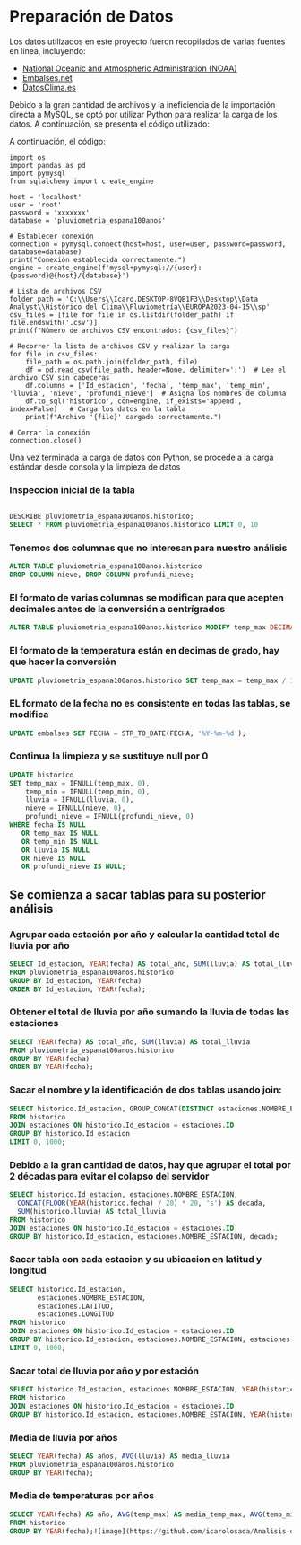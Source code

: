# Preparación de Datos

Los datos utilizados en este proyecto fueron recopilados de varias fuentes en línea, incluyendo:

- [National Oceanic and Atmospheric Administration (NOAA)](https://www.noaa.gov/)
- [Embalses.net](https://www.embalses.net/)
- [DatosClima.es](https://datosclima.es/index.htm)

Debido a la gran cantidad de archivos y la ineficiencia de la importación directa a MySQL, se optó por utilizar Python para realizar la carga de los datos. A continuación, se presenta el código utilizado:

A continuación, el código:
```
import os
import pandas as pd
import pymysql
from sqlalchemy import create_engine

host = 'localhost'
user = 'root'
password = 'xxxxxxx'
database = 'pluviometria_espana100anos'

# Establecer conexión
connection = pymysql.connect(host=host, user=user, password=password, database=database)
print("Conexión establecida correctamente.")
engine = create_engine(f'mysql+pymysql://{user}:{password}@{host}/{database}')

# Lista de archivos CSV
folder_path = 'C:\\Users\\Icaro.DESKTOP-8VQB1F3\\Desktop\\Data Analyst\\Histórico del Clima\\Pluviometría\\EUROPA2023-04-15\\sp'
csv_files = [file for file in os.listdir(folder_path) if file.endswith('.csv')]
print(f"Número de archivos CSV encontrados: {csv_files}")

# Recorrer la lista de archivos CSV y realizar la carga
for file in csv_files:
    file_path = os.path.join(folder_path, file)
    df = pd.read_csv(file_path, header=None, delimiter=';')  # Lee el archivo CSV sin cabeceras
    df.columns = ['Id_estacion', 'fecha', 'temp_max', 'temp_min', 'lluvia', 'nieve', 'profundi_nieve']  # Asigna los nombres de columna
    df.to_sql('historico', con=engine, if_exists='append', index=False)   # Carga los datos en la tabla
    print(f"Archivo '{file}' cargado correctamente.")

# Cerrar la conexión
connection.close()
```

Una vez terminada la carga de datos con Python, se procede a la carga estándar desde consola y la limpieza de datos


### Inspeccion inicial de la tabla

```sql

DESCRIBE pluviometria_espana100anos.historico;
SELECT * FROM pluviometria_espana100anos.historico LIMIT 0, 10

```

### Tenemos dos columnas que no interesan para nuestro análisis

```sql
ALTER TABLE pluviometria_espana100anos.historico
DROP COLUMN nieve, DROP COLUMN profundi_nieve;
```

### El formato de varias columnas se modifican para que acepten decimales antes de la conversión a centrígrados

```sql
ALTER TABLE pluviometria_espana100anos.historico MODIFY temp_max DECIMAL(10, 1), MODIFY temp_min DECIMAL(10, 1);
```
### El formato de la temperatura están en decimas de grado, hay que hacer la conversión
```sql
UPDATE pluviometria_espana100anos.historico SET temp_max = temp_max / 10, temp_min = temp_min / 10;
```
### EL formato de la fecha no es consistente en todas las tablas, se modifica
```sql
UPDATE embalses SET FECHA = STR_TO_DATE(FECHA, '%Y-%m-%d');
```
### Continua la limpieza y se sustituye null por 0
```sql
UPDATE historico
SET temp_max = IFNULL(temp_max, 0),
    temp_min = IFNULL(temp_min, 0),
    lluvia = IFNULL(lluvia, 0),
    nieve = IFNULL(nieve, 0),
    profundi_nieve = IFNULL(profundi_nieve, 0)
WHERE fecha IS NULL
   OR temp_max IS NULL
   OR temp_min IS NULL
   OR lluvia IS NULL
   OR nieve IS NULL
   OR profundi_nieve IS NULL;
```
## Se comienza a sacar tablas para su posterior análisis 

### Agrupar cada estación por año y calcular la cantidad total de lluvia por año
```sql
SELECT Id_estacion, YEAR(fecha) AS total_año, SUM(lluvia) AS total_lluvia
FROM pluviometria_espana100anos.historico
GROUP BY Id_estacion, YEAR(fecha)
ORDER BY Id_estacion, YEAR(fecha);
```

### Obtener el total de lluvia por año sumando la lluvia de todas las estaciones
```sql
SELECT YEAR(fecha) AS total_año, SUM(lluvia) AS total_lluvia
FROM pluviometria_espana100anos.historico
GROUP BY YEAR(fecha)
ORDER BY YEAR(fecha);
```
### Sacar el nombre y la identificación de dos tablas usando join:
```sql
SELECT historico.Id_estacion, GROUP_CONCAT(DISTINCT estaciones.NOMBRE_ESTACION) AS nombres_estaciones
FROM historico
JOIN estaciones ON historico.Id_estacion = estaciones.ID
GROUP BY historico.Id_estacion
LIMIT 0, 1000;
```
### Debido a la gran cantidad de datos, hay que agrupar el total por 2 décadas para evitar el colapso del servidor
```sql
SELECT historico.Id_estacion, estaciones.NOMBRE_ESTACION, 
  CONCAT(FLOOR(YEAR(historico.fecha) / 20) * 20, 's') AS decada,
  SUM(historico.lluvia) AS total_lluvia
FROM historico
JOIN estaciones ON historico.Id_estacion = estaciones.ID
GROUP BY historico.Id_estacion, estaciones.NOMBRE_ESTACION, decada;
```
### Sacar tabla con cada estacion y su ubicacion en latitud y longitud
```sql
SELECT historico.Id_estacion, 
       estaciones.NOMBRE_ESTACION, 
       estaciones.LATITUD,
       estaciones.LONGITUD
FROM historico
JOIN estaciones ON historico.Id_estacion = estaciones.ID
GROUP BY historico.Id_estacion, estaciones.NOMBRE_ESTACION, estaciones.LATITUD, estaciones.LONGITUD
LIMIT 0, 1000;
```
### Sacar total de lluvia por año y por estación
```sql
SELECT historico.Id_estacion, estaciones.NOMBRE_ESTACION, YEAR(historico.fecha) AS año, SUM(historico.lluvia) AS total_lluvia
FROM historico
JOIN estaciones ON historico.Id_estacion = estaciones.ID
GROUP BY historico.Id_estacion, estaciones.NOMBRE_ESTACION, YEAR(historico.fecha);
```
### Media de lluvia por años
```sql
SELECT YEAR(fecha) AS años, AVG(lluvia) AS media_lluvia
FROM pluviometria_espana100anos.historico
GROUP BY YEAR(fecha);
```

### Media de temperaturas por años
```sql
SELECT YEAR(fecha) AS año, AVG(temp_max) AS media_temp_max, AVG(temp_min) AS media_temp_min
FROM historico
GROUP BY YEAR(fecha);![image](https://github.com/icarolosada/Analisis-de-Datos/assets/122732166/b3f9e59b-cf9c-481f-9dbd-2a0ce8720168)
```
   
